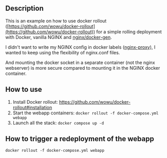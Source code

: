 ## Description

This is an example on how to use docker rollout ([https://github.com/wowu/docker-rollout](https://github.com/wowu/docker-rollout)) for a simple rolling deployment with Docker, vanilla NGINX and [nginx/docker-gen](https://github.com/nginx-proxy/docker-gen).

I didn't want to write my NGINX config in docker labels ([nginx-proxy](https://github.com/nginx-proxy/nginx-proxy)), I wanted to keep using the flexibility of nginx.conf files.

And mounting the docker socket in a separate container (not the nginx webserver) is more secure compared to mounting it in the NGINX docker container.

## How to use

1. Install Docker rollout: https://github.com/wowu/docker-rollout#installation
2. Start the webapp containers: `docker rollout -f docker-compose.yml webapp`
3. Launch all the stack: `docker compose up -d`

## How to trigger a redeployment of the webapp

```
docker rollout -f docker-compose.yml webapp
```